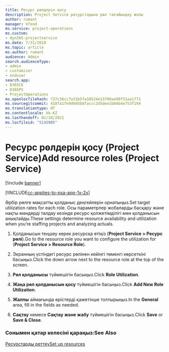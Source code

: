 ```yaml
---
title: Ресурс рөлдерін қосу
description: Project Service ресурстарына рөл тағайындау жолы
author: rumant
manager: kfend
ms.service: project-operations
ms.custom:
- dyn365-projectservice
ms.date: 7/31/2018
ms.topic: article
ms.author: rumant
audience: Admin
search.audienceType:
- admin
- customizer
- enduser
search.app:
- D365CE
- D365PS
- ProjectOperations
ms.openlocfilehash: 737c36cc7a31b5fa10524e13709ae99751aa1771
ms.sourcegitcommit: 418fa1fe9d605b8faccc2d5dee1b04b4e753f194
ms.translationtype: HT
ms.contentlocale: kk-KZ
ms.lasthandoff: 02/10/2021
ms.locfileid: "5145905"
---
```

# <a name="add-resource-roles-project-service"></a><span data-ttu-id="1f699-103">Ресурс рөлдерін қосу (Project Service)</span><span class="sxs-lookup"><span data-stu-id="1f699-103">Add resource roles (Project Service)</span></span>

[!include [banner](../includes/psa-now-project-operations.md)]

[!INCLUDE[cc-applies-to-psa-app-1x-2x](../includes/cc-applies-to-psa-app-1x-2x.md)]

<span data-ttu-id="1f699-104">Әрбір рөлге мақсатты қолданыс деңгейлерін орнатыңыз.</span><span class="sxs-lookup"><span data-stu-id="1f699-104">Set target utilization rates for each role.</span></span> <span data-ttu-id="1f699-105">Осы параметрлер жобаларды басқару және нақты мәндерді талдау кезінде ресурс қолжетімділігі мен қолданысын анықтайды.</span><span class="sxs-lookup"><span data-stu-id="1f699-105">These settings determine resource availability and utilization when you’re staffing projects and analyzing actuals.</span></span>  
  
1.  <span data-ttu-id="1f699-106">Қолданысын теңшеу керек ресурсқа өтіңіз (**Project Service > Ресурс рөлі**).</span><span class="sxs-lookup"><span data-stu-id="1f699-106">Go to the resource role you want to configure the utilization for (**Project Service > Resource Role**).</span></span>  
  
2.  <span data-ttu-id="1f699-107">Экранның үстіндегі ресурс рөлінен кейінгі төменгі көрсеткіні басыңыз.</span><span class="sxs-lookup"><span data-stu-id="1f699-107">Click the down arrow next to the resource role at the top of the screen.</span></span>  
  
3.  <span data-ttu-id="1f699-108">**Рөл қолданысы** түймешігін басыңыз.</span><span class="sxs-lookup"><span data-stu-id="1f699-108">Click **Role Utilization**.</span></span>  
  
4.  <span data-ttu-id="1f699-109">**Жаңа рөл қолданысын қосу** түймешігін басыңыз.</span><span class="sxs-lookup"><span data-stu-id="1f699-109">Click **Add New Role Utilization**.</span></span>  
  
5.  <span data-ttu-id="1f699-110">**Жалпы** аймағында өрістерді қажетінше толтырыңыз.</span><span class="sxs-lookup"><span data-stu-id="1f699-110">In the **General** area, fill in the fields as needed.</span></span>  
  
6.  <span data-ttu-id="1f699-111">**Сақтау** немесе **Сақтау және жабу** түймешігін басыңыз.</span><span class="sxs-lookup"><span data-stu-id="1f699-111">Click **Save** or **Save & Close**.</span></span>  
  
### <a name="see-also"></a><span data-ttu-id="1f699-112">Сонымен қатар келесіні қараңыз:</span><span class="sxs-lookup"><span data-stu-id="1f699-112">See Also</span></span>  
 [<span data-ttu-id="1f699-113">Ресурстарды реттеу</span><span class="sxs-lookup"><span data-stu-id="1f699-113">Set up resources</span></span>](../psa/set-up-resources.md)

